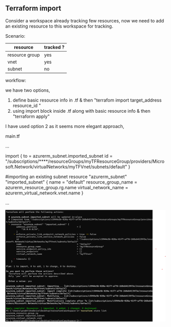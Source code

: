 ## Terraform import

Consider a workspace already tracking few resources, now we need to add an existing resource to this workspace for tracking.

Scenario:

|resource | tracked ?|
|--|--|
|resource group | yes |
|vnet | yes
|subnet | no|


workflow:

we have two options,

1. define basic resource info in .tf & then "terrafom import target_address resource_id "
2. using import block inside .tf along with basic resource info & then "terraform apply"

I have used option 2 as it seems more elegant approach,

main.tf

...

import {
  to = azurerm_subnet.imported_subnet
  id = "/subscriptions/****/resourceGroups/myTFResourceGroup/providers/Microsoft.Network/virtualNetworks/myTFVnet/subnets/default"
}

#importing an existing subnet
resource "azurerm_subnet" "imported_subnet" {
  name                 = "default"
  resource_group_name  = azurerm_resource_group.rg.name
  virtual_network_name = azurerm_virtual_network.vnet.name
}

...

![](../screenshots/screenshot-8.png)